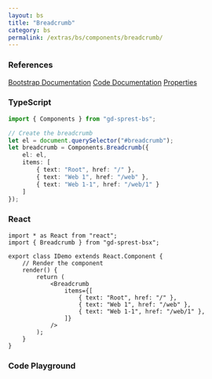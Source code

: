 ```yaml
---
layout: bs
title: "Breadcrumb"
category: bs
permalink: /extras/bs/components/breadcrumb/
---
```


### References

<div class="bs">
    <div class="list-group">
        <a class="list-group-item list-group-item-action" href="https://getbootstrap.com/docs/4.4/components/breadcrumb">Bootstrap Documentation</a>
        <a class="list-group-item list-group-item-action" href="/docs/sprest-bs/modules/_components_breadcrumb_d_.html">Code Documentation</a>
        <a class="list-group-item list-group-item-action" href="/docs/sprest-bs/interfaces/_components_breadcrumb_d_.ibreadcrumbprops.html">Properties</a>
    </div>
</div>

### TypeScript

```ts
import { Components } from "gd-sprest-bs";

// Create the breadcrumb
let el = document.querySelector("#breadcrumb");
let breadcrumb = Components.Breadcrumb({
    el: el,
    items: [
        { text: "Root", href: "/" },
        { text: "Web 1", href: "/web" },
        { text: "Web 1-1", href: "/web/1" }
    ]
});
```

### React

```tsx
import * as React from "react";
import { Breadcrumb } from "gd-sprest-bsx";

export class IDemo extends React.Component {
    // Render the component
    render() {
        return (
            <Breadcrumb
                items={[
                    { text: "Root", href: "/" },
                    { text: "Web 1", href: "/web" },
                    { text: "Web 1-1", href: "/web/1" },
                ]}
            />
        );
    }
}
```

### Code Playground

<div id="playground" class="bs"></div>
<script type="text/javascript">
    // Wait for the page to load
    window.addEventListener("load", function() {
        // Create the code editor
        var editor = CodeEditor(document.getElementById("playground"), true, [
            '// Create the breadcrumb',
            'Components.Breadcrumb({',
            '\tel: app,',
            '\titems: [',
            '\t\t{ text: "Root", href: "/" },',
            '\t\t{ text: "Web 1", href: "/web" },',
            '\t\t{ text: "Web 1-1", href: "/web/1" }',
            '\t]',
            '});'
        ].join('\n'));
    });
</script>

